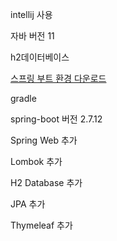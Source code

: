 intellij 사용

자바 버전 11

h2데이터베이스

[스프링 부트 환경 다운로드](https://github.com/jjuya21/project/files/11547880/project.1.zip)

gradle

spring-boot 버전 2.7.12

Spring Web 추가

Lombok 추가

H2 Database 추가

JPA 추가

Thymeleaf 추가
